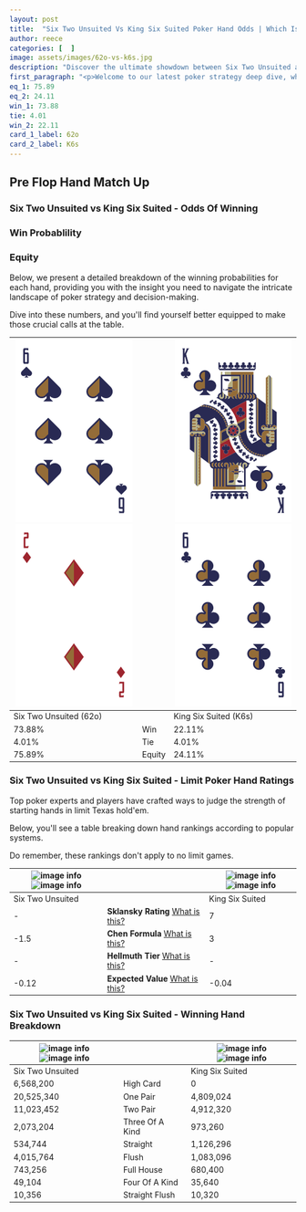 ```yaml
---
layout: post
title:  "Six Two Unsuited Vs King Six Suited Poker Hand Odds | Which Is The Better Hand In Poker? A Complete Guide"
author: reece
categories: [  ]
image: assets/images/62o-vs-k6s.jpg
description: "Discover the ultimate showdown between Six Two Unsuited and King Six Suited in poker! Uncover the odds, strategies, and scenarios where one hand triumphs over the other. Get ready to up your poker game with this thrilling analysis."
first_paragraph: "<p>Welcome to our latest poker strategy deep dive, where we're pitting two distinct hands against each other in a high-stakes showdown: Six Two Unsuited vs King Six Suited.</p><p>In the dynamic world of poker, every decision counts, and knowing which hand holds the upper hand is key to your success at the table.</p><p>In this article, we'll dissect these two hands, explore the scenarios where one dominates the other, and equip you with the knowledge to make strategic choices that can tip the odds in your favor.</p><p>Get ready to unravel the intriguing dynamics of these poker hands and elevate your game to new heights.</p>"
eq_1: 75.89
eq_2: 24.11
win_1: 73.88
tie: 4.01
win_2: 22.11
card_1_label: 62o
card_2_label: K6s
---
```




[comment]: # (sp0)

## Pre Flop Hand Match Up

<div class="table hand-ratings" markdown="1"> 



### Six Two Unsuited vs King Six Suited - Odds Of Winning


  
<div class="row graphs"> 
<div class="col-lg-6">
    <h3>Win Probablility</h3>
    <canvas id="WinChart"></canvas>
</div>
<div class="col-lg-6">
    <h3>Equity</h3>
    <canvas id="EquityChart"></canvas>
</div>
</div>

  Below, we present a detailed breakdown of the winning probabilities for each hand, providing you with the insight you need to navigate the intricate landscape of poker strategy and decision-making. 

Dive into these numbers, and you'll find yourself better equipped to make those crucial calls at the table.


    
| ![image info](assets/images/hand1/6.png) ![image info](assets/images/hand1/2o.png) |  | ![image info](assets/images/hand2/k.png) ![image info](assets/images/hand2/6.png) |
| -------- | -------- | -------- |
| Six Two Unsuited (62o) |  | King Six Suited (K6s) |
| 73.88% | Win | 22.11% |
| 4.01% | Tie | 4.01% |
| 75.89% | Equity | 24.11% |




[comment]: # (sp1)



### Six Two Unsuited vs King Six Suited - Limit Poker Hand Ratings

Top poker experts and players have crafted ways to judge the strength of starting hands in limit Texas hold'em. 

Below, you'll see a table breaking down hand rankings according to popular systems. 

Do remember, these rankings don't apply to no limit games.


    
| ![image info](https://www.riverpairs.com/assets/images/hand1/6.png) ![image info](https://www.riverpairs.com/assets/images/hand1/2o.png) |  | ![image info](https://www.riverpairs.com/assets/images/hand2/k.png) ![image info](https://www.riverpairs.com/assets/images/hand2/6.png) |
| -------- | -------- | -------- |
| Six Two Unsuited |  | King Six Suited |
| - | **Sklansky Rating** [What is this?](/sklansky-rating-explained) | 7 |
| -1.5 | **Chen Formula** [What is this?](/chen-formula-explained) | 3 |
| - | **Hellmuth Tier** [What is this?](/Hellmuth-tier-explained) | - |
| -0.12 | **Expected Value** [What is this?](/expected-value-explained) | -0.04 |




[comment]: # (sp2)



### Six Two Unsuited vs King Six Suited - Winning Hand Breakdown


    
| ![image info](https://www.riverpairs.com/assets/images/hand1/6.png) ![image info](https://www.riverpairs.com/assets/images/hand1/2o.png) |  | ![image info](https://www.riverpairs.com/assets/images/hand2/k.png) ![image info](https://www.riverpairs.com/assets/images/hand2/6.png) |
| -------- | -------- | -------- |
| Six Two Unsuited |  | King Six Suited |
| 6,568,200 | High Card | 0 |
| 20,525,340 | One Pair | 4,809,024 |
| 11,023,452 | Two Pair | 4,912,320 |
| 2,073,204 | Three Of A Kind | 973,260 |
| 534,744 | Straight | 1,126,296 |
| 4,015,764 | Flush | 1,083,096 |
| 743,256 | Full House | 680,400 |
| 49,104 | Four Of A Kind | 35,640 |
| 10,356 | Straight Flush | 10,320 |




[comment]: # (sp3)



</div>

[comment]: # (sp4)



[comment]: # (sp5)

